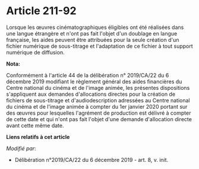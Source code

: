 # Article 211-92

Lorsque les œuvres cinématographiques éligibles ont été réalisées dans une langue étrangère et n'ont pas fait l'objet d'un
doublage en langue française, les aides peuvent être attribuées pour la seule création d'un fichier numérique de sous-titrage
et l'adaptation de ce fichier à tout support numérique de diffusion.

**Nota:**

Conformément à l'article 44 de la délibération n° 2019/CA/22 du 6 décembre 2019 modifiant le règlement général des aides
financières du Centre national du cinéma et de l'image animée, les présentes dispositions s'appliquent aux demandes
d'allocations directes pour la création de fichiers de sous-titrage et d'audiodescription adressées au Centre national du
cinéma et de l'image animée à compter du 1er janvier 2020 portant sur des œuvres pour lesquelles l'agrément de production est
délivré à compter de cette date et qui n'ont pas fait l'objet d'une demande d'allocation directe avant cette même date.

**Liens relatifs à cet article**

_Modifié par_:

  - Délibération n°2019/CA/22 du 6 décembre 2019 - art. 8, v. init.
